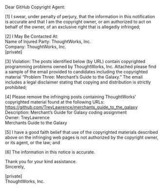 Dear GitHub Copyright Agent:  

[1] I swear, under penalty of perjury, that the information in this notification is accurate and that I am the copyright owner, or am authorized to act on behalf of the owner, of an exclusive right that is allegedly infringed;

[2] I May Be Contacted At:  
Name of Injured Party: ThoughtWorks, Inc.  
Company: ThoughtWorks, Inc.  
[private]

[3] Violation: The posts identified below (by URL) contain copyrighted programming problems owned by ThoughtWorks, Inc. Attached please find a sample of the email provided to candidates including the copyrighted material “Problem Three: Merchant’s Guide to the Galaxy.” The email includes a legal disclaimer stating that copying and distribution is strictly prohibited;  

[4] Please remove the infringing posts containing ThoughtWorks’ copyrighted material found at the following URLs:  
https://github.com/TreyLawrence/merchants_guide_to_the_galaxy  
Description: Merchant’s Guide for Galaxy coding assignment  
Owner: TreyLawrence  
Merchants Guide to the Galaxy  

[5] I have a good faith belief that use of the copyrighted materials described above on the infringing web pages is not authorized by the copyright owner, or its agent, or the law; and  

[6] The information in this notice is accurate.


Thank you for your kind assistance.  
Sincerely,

[private]  
ThoughtWorks, Inc.
